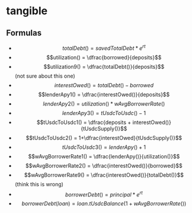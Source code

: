 # tangible
## Formulas
- $$totalDebt() = savedTotalDebt*e^{rt}$$
- $$utilization() = \dfrac{borrowed}{deposits}$$
- $$utilization9() = \dfrac{totalDebt()}{deposits}$$ (not sure about this one)
- $$interestOwed() = totalDebt() - borrowed$$
- $$lenderApy1() = \dfrac{interestOwed()}{deposits}$$
- $$lenderApy2() = utilization() * wAvgBorrowerRate()$$
- $$lenderApy3() = tUsdcToUsdc() - 1$$
- $$tUsdcToUsdc1() = \dfrac{deposits + interestOwed()}{tUsdcSupply()}$$
- $$tUsdcToUsdc2() = 1+\dfrac{interestOwed}{tUsdcSupply()}$$
- $$tUsdcToUsdc3() = lenderApy() + 1$$
- $$wAvgBorrowerRate1() = \dfrac{lenderApy()}{utilization()}$$
- $$wAvgBorrowerRate2() = \dfrac{interestOwed()}{borrowed}$$
- $$wAvgBorrowerRate9() = \dfrac{interestOwed()}{totalDebt()}$$ (think this is wrong)
- $$borrowerDebt() = principal*e^{rt}$$
- $$borrowerDebt(loan) = loan.tUsdcBalance(1 + wAvgBorrowerRate())$$
